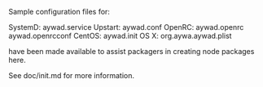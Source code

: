 Sample configuration files for:

SystemD: aywad.service
Upstart: aywad.conf
OpenRC:  aywad.openrc
         aywad.openrcconf
CentOS:  aywad.init
OS X:    org.aywa.aywad.plist

have been made available to assist packagers in creating node packages here.

See doc/init.md for more information.
